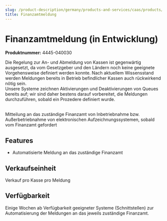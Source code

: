 ```yaml
---
slug: /product-description/germany/products-and-services/caas/products/tax-authority-notifications
title: Finanzamtmeldung
---
```


# Finanzamtmeldung (in Entwicklung)

**Produktnummer:** 4445-040030

<div class="alert alert--warning" role="alert">Die Regelung zur An- und Abmeldung von Kassen ist gegenwärtig ausgesetzt, da vom Gesetzgeber und den Ländern noch keine geeignete Vorgehensweise definiert werden konnte. Nach aktuellem Wissensstand werden Meldungen bereits in Betrieb befindlicher Kassen auch rückwirkend nötig sein. 
<br />
Unsere Systeme zeichnen Aktivierungen und Deaktivierungen von Queues bereits auf; wir sind daher bestens darauf vorbereitet, die Meldungen durchzuführen, sobald ein Prozedere definiert wurde.<br /></div><br />


Mitteilung an das zuständige Finanzamt von Inbetriebnahme bzw. Außerbetriebnahme von elektronischen Aufzeichnungssystemen, sobald vom Finanzamt gefordert

## Features

- Automatisierte Meldung an das zuständige Finanzamt


## Verkaufseinheit

Verkauf pro Kasse pro Meldung

## Verfügbarkeit

Einige Wochen ab Verfügbarkeit geeigneter Systeme (Schnittstellen) zur Automatisierung der Meldungen an das jeweils zuständige Finanzamt.
